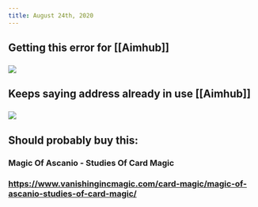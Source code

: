 ```yaml
---
title: August 24th, 2020
---
```


## Getting this error for [[Aimhub]]
### ![](https://firebasestorage.googleapis.com/v0/b/firescript-577a2.appspot.com/o/imgs%2Fapp%2Fjialin-wu-roam%2Fhzk3vqSZwL.png?alt=media&token=8bc9c08f-7511-412f-95cd-8300d3cb3b0d)

## Keeps saying address already in use [[Aimhub]]
### ![](https://firebasestorage.googleapis.com/v0/b/firescript-577a2.appspot.com/o/imgs%2Fapp%2Fjialin-wu-roam%2FzgM2REQZ6a.png?alt=media&token=abf1ea86-aac8-42d0-a599-2e82aad76abe)

## Should probably buy this:
### Magic Of Ascanio - Studies Of Card Magic

### https://www.vanishingincmagic.com/card-magic/magic-of-ascanio-studies-of-card-magic/

## 
